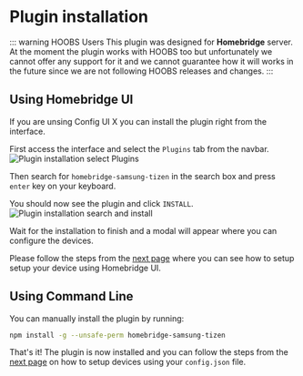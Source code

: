 # Plugin installation

::: warning HOOBS Users
This plugin was designed for **Homebridge** server. 
At the moment the plugin works with HOOBS too but unfortunately we cannot offer any support for it and we cannot guarantee how it will works in the future since we are not following HOOBS releases and changes.
:::

## Using Homebridge UI

If you are unsing Config UI X you can install the plugin right from the interface.

First access the interface and select the `Plugins` tab from the navbar.
![Plugin installation select Plugins](~@images/install.plugin-ui-x-one.png)

Then search for `homebridge-samsung-tizen` in the search box and press `enter` key on your keyboard.

You should now see the plugin and click `INSTALL`.
![Plugin installation search and install](~@images/install.plugin-ui-x-two.png)

Wait for the installation to finish and a modal will appear where you can configure the devices.

Please follow the steps from the [next page](/installation/setting-the-device.md#using-homebridge-ui) where you can see how to setup setup your device using Homebridge UI.

## Using Command Line

You can manually install the plugin by running:

``` bash
npm install -g --unsafe-perm homebridge-samsung-tizen
```

That's it! The plugin is now installed and you can follow the steps from the [next page](/installation/setting-the-device.md#manual-configuration) on how to setup devices using your `config.json` file.